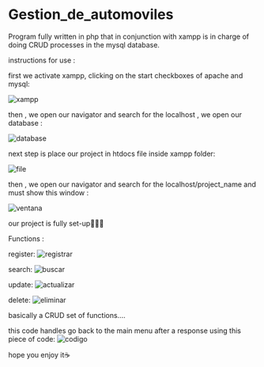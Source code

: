 # Gestion_de_automoviles
Program fully written in php that in conjunction with xampp is in charge of doing CRUD processes in the mysql database.


instructions for use :


first we activate xampp, clicking on the start checkboxes of apache and mysql:


![xampp](https://github.com/user-attachments/assets/04223549-caa8-4fa3-a4e3-6de21d0a0b3c)

then , we open our navigator and search for the localhost , we open our database :

![database](https://github.com/user-attachments/assets/833c4808-879b-4e0d-90e5-e66559b58300)

next step is place our project in htdocs file inside xampp folder:

![file](https://github.com/user-attachments/assets/677e7f75-5f24-4cb3-91a1-f7e5ae333238)

then , we open our navigator and search for the localhost/project_name and must show this window :

![ventana](https://github.com/user-attachments/assets/0a1726a3-c38e-4cd5-8a17-7dc7ed99bb0d)

our project is fully set-up🥳🥳👾

Functions :


register:
![registrar](https://github.com/user-attachments/assets/5b713538-029f-4475-b604-f93e3a1a6c43)


search:
![buscar](https://github.com/user-attachments/assets/0be135ea-3692-49df-82bc-ca6611ec47c6)


update:
![actualizar](https://github.com/user-attachments/assets/310853be-5555-4e6c-93a2-805ac7bfb6fe)


delete:
![eliminar](https://github.com/user-attachments/assets/b5d2ccc0-33f4-44a6-989c-c2d2089eb084)

basically a CRUD set of functions....


this code handles go back to the main menu after a response using this piece of code:
![codigo](https://github.com/user-attachments/assets/38c1d1d1-b9e4-47a4-9968-a3dece9142a5)

hope you enjoy it☕ 














